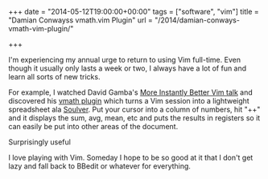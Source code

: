 +++
date = "2014-05-12T19:00:00+00:00"
tags = ["software", "vim"]
title = "Damian Conwayss vmath.vim Plugin"
url = "/2014/damian-conways-vmath-vim-plugin/"

+++

I'm experiencing my annual urge to return to using Vim full-time. Even though it usually only lasts a week or two, I always have a lot of fun and learn all sorts of new tricks.

For example, I watched David Gamba's [More Instantly Better Vim talk][1] and discovered his [vmath plugin][2] which turns a Vim session into a lightweight spreadsheet ala [Soulver][3]. Put your cursor into a column of numbers, hit "++" and it displays the sum, avg, mean, etc and puts the results in registers so it can easily be put into other areas of the document.

Surprisingly useful

I love playing with Vim. Someday I hope to be so good at it that I don't get lazy
and fall back to BBedit or whatever for everything.

 [1]: https://www.youtube.com/watch?v=aHm36-na4-4
 [2]: https://github.com/DavidGamba/vim-vmath
 [3]: http://www.acqualia.com/soulver/
